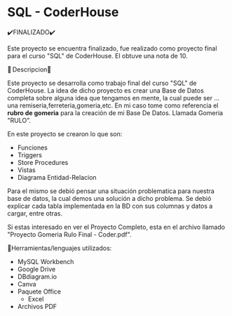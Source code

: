 # SQL - CoderHouse

✔️FINALIZADO✔️

Este proyecto se encuentra finalizado, fue realizado como proyecto final para el curso "SQL" de CoderHouse. El obtuve una nota de 10.

📝  Descripcion📝

Este proyecto se desarrolla como trabajo final del curso "SQL" de CoderHouse. La idea de dicho proyecto es crear una Base de Datos completa sobre alguna idea que tengamos en mente, la cual puede ser ... una remiseria,ferreteria,gomeria,etc. En mi caso tome como referencia el **rubro de gomeria** para la creación de mi Base De Datos. Llamada Gomeria "RULO".

En este proyecto se crearon lo que son:
   - Funciones
   - Triggers
   - Store Procedures
   - Vistas
   - Diagrama Entidad-Relacion

Para el mismo se debió pensar una situación problematica para nuestra base de datos, la cual demos una solución a dicho problema. Se debió explicar cada tabla implementada en la BD con sus columnas y datos a cargar, entre otras.

Si estas interesado en ver el Proyecto Completo, esta en el archivo llamado "Proyecto Gomeria Rulo Final - Coder.pdf".

🔧Herramientas/lenguajes utilizados:
- MySQL Workbench
- Google Drive
- DBdiagram.io
- Canva
- Paquete Office
   - Excel
- Archivos PDF
